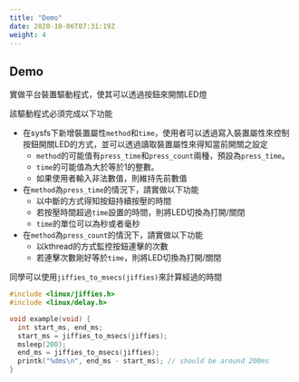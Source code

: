 ```yaml
---
title: "Demo"
date: 2020-10-06T07:31:19Z
weight: 4
---
```


## Demo

實做平台裝置驅動程式，使其可以透過按鈕來開關LED燈

該驅動程式必須完成以下功能

* 在sysfs下新增裝置屬性``method``和``time``，使用者可以透過寫入裝置屬性來控制按鈕開關LED的方式，並可以透過讀取裝置屬性來得知當前開關之設定
  * ``method``的可能值有``press_time``和``press_count``兩種，預設為``press_time``。 
  * ``time``的可能值為大於等於1的整數。
  * 如果使用者輸入非法數值，則維持先前數值
* 在``method``為``press_time``的情況下，請實做以下功能
  * 以中斷的方式得知按鈕持續按壓的時間
  * 若按壓時間超過``time``設置的時間，則將LED切換為打開/關閉
  * ``time``的單位可以為秒或者毫秒 
* 在``method``為``press_count``的情況下，請實做以下功能
  * 以kthread的方式監控按鈕連擊的次數
  * 若連擊次數剛好等於``time``，則將LED切換為打開/關閉


同學可以使用``jiffies_to_msecs(jiffies)``來計算經過的時間

```c
#include <linux/jiffies.h>
#include <linux/delay.h>

void example(void) {
  int start_ms, end_ms;
  start_ms = jiffies_to_msecs(jiffies);
  msleep(200);
  end_ms = jiffies_to_msecs(jiffies);
  printk("%dms\n", end_ms - start_ms); // should be around 200ms
}
```
